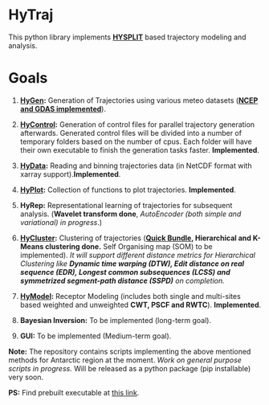 # HyTraj

This python library implements [**HYSPLIT**](https://www.arl.noaa.gov/hysplit/hysplit/) based trajectory modeling and analysis.

# Goals

1. **[HyGen](./hytraj/hygen.py):** Generation of Trajectories using various meteo datasets (**[NCEP and GDAS implemented](https://ready.arl.noaa.gov/archives.php)**).
2. **[HyControl](./hytraj/hycontrol.py):** Generation of control files for parallel trajectory generation afterwards. Generated control files will be divided into a number of temporary folders based on the number of cpus. Each folder will have their own executable to finish the generation tasks faster. **Implemented**.

3. **[HyData](./hytraj/hyread.py):** Reading and binning trajectories data (in NetCDF format with xarray support).**Implemented**.

4. **[HyPlot](./hytraj/hyplot.py):** Collection of functions to plot trajectories. **Implemented**.

5. **HyRep:** Representational learning of trajectories for subsequent analysis. (**Wavelet transform done**, *AutoEncoder  (both simple and variational) in progress*.)

6. **[HyCluster](./hytraj/hycluster.py):** Clustering of trajectories (**[Quick Bundle](./hytraj/quick.py), Hierarchical and K-Means clustering done.** Self Organising map (SOM) to be implemented). *It will support different distance metrics for Hierarchical Clustering like **Dynamic time warping (DTW), Edit distance on real sequence (EDR), Longest common subsequences (LCSS) and symmetrized segment-path distance (SSPD)** on completion.*

7. **[HyModel](./hytraj/hymodel.py):** Receptor Modeling (includes both single and multi-sites based weighted and unweighted **CWT, PSCF and RWTC**). **Implemented**. 

8. **Bayesian Inversion:** To be implemented (long-term goal).

9. **GUI:** To be implemented (Medium-term goal).

**Note:** The repository contains scripts implementing the above mentioned methods for Antarctic region at the moment. *Work on general purpose scripts in progress.* Will be released as a python package (pip installable) very soon.

**PS:** Find prebuilt executable at [this link](https://github.com/rich-iannone/splitr/tree/master/extras).
